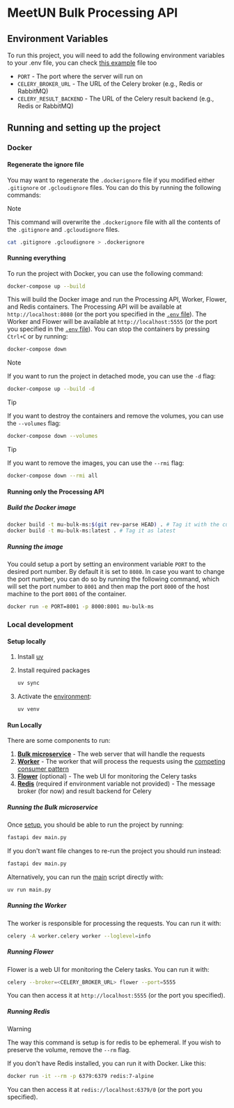 # MeetUN Bulk Processing API

## Environment Variables

To run this project, you will need to add the following environment
variables to your .env file, you can check
[this example](.env.example) file too

* `PORT` - The port where the server will run on
* `CELERY_BROKER_URL` - The URL of the Celery broker (e.g., Redis
or RabbitMQ)
* `CELERY_RESULT_BACKEND` - The URL of the Celery result backend (e.g., Redis or
RabbitMQ)

## Running and setting up the project

### Docker

#### Regenerate the ignore file

You may want to regenerate the `.dockerignore` file if you modified either
`.gitignore` or `.gcloudignore` files. You can do this by running the following
commands:

> [!NOTE]
> This command will overwrite the `.dockerignore` file with all the
> contents of the `.gitignore` and `.gcloudignore` files.

```sh
cat .gitignore .gcloudignore > .dockerignore
```

#### Running everything

To run the project with Docker, you can use the following command:

```sh
docker-compose up --build
```

This will build the Docker image and run the Processing API, Worker,
Flower, and Redis containers. The Processing API will be available
at `http://localhost:8080` (or the port you specified in the
[`.env` file](#environment-variables)). The Worker and Flower will be
available at `http://localhost:5555` (or the port you specified in
the [`.env` file](#environment-variables)). You can stop the
containers by pressing `Ctrl+C` or by running:

```sh
docker-compose down
```

> [!NOTE]
> If you want to run the project in detached mode, you can use the `-d` flag:

```sh
docker-compose up --build -d
```

> [!TIP]
> If you want to destroy the containers and remove the volumes, you can use the `--volumes` flag:

```sh
docker-compose down --volumes
```

> [!TIP]
> If you want to remove the images, you can use the `--rmi` flag:

```sh
docker-compose down --rmi all
```

#### Running only the Processing API

##### Build the Docker image

```sh
docker build -t mu-bulk-ms:$(git rev-parse HEAD) . # Tag it with the current commit hash
docker build -t mu-bulk-ms:latest . # Tag it as latest
```

##### Running the image

You could setup a port by setting an environment variable
`PORT` to the desired port number. By default it is set to
`8080`. In case you want to change the port number, you can
do so by running the following command, which will set the
port number to `8001` and then map the port `8000` of the
host machine to the port `8001` of the container.

```bash
docker run -e PORT=8001 -p 8000:8001 mu-bulk-ms
```

### Local development

#### Setup locally

1. Install [uv](https://docs.astral.sh/uv/getting-started/installation/)

2. Install required packages

    ```sh
    uv sync
    ```

3. Activate the
[environment](https://docs.astral.sh/uv/pip/environments/):

    ```sh
    uv venv
    ```

#### Run Locally

There are some components to run:

1. [**Bulk microservice**](#running-the-bulk-microservice) - The web
server that will handle the requests
2. [**Worker**](#running-the-worker) - The worker that will process
the requests using the
[competing consumer pattern](https://www.enterpriseintegrationpatterns.com/patterns/messaging/CompetingConsumers.html)
3. [**Flower**](#running-flower) (optional) - The web UI for
monitoring the Celery tasks
4. [**Redis**](#running-redis) (required if environment variable not
provided) - The message broker (for now) and result backend for Celery

##### Running the Bulk microservice

Once [setup](#setup-locally), you should be able to run the project
by running:

```sh
fastapi dev main.py
```

If you don't want file changes to re-run the project you should run instead:

```sh
fastapi dev main.py
```

Alternatively, you can run the [main](main.py) script directly with:

```sh
uv run main.py
```

##### Running the Worker

The worker is responsible for processing the requests. You can run it with:

```sh
celery -A worker.celery worker --loglevel=info
```

##### Running Flower

Flower is a web UI for monitoring the Celery tasks. You can run it with:

```sh
celery --broker=<CELERY_BROKER_URL> flower --port=5555
```

You can then access it at `http://localhost:5555` (or the port you specified).

##### Running Redis

> [!WARNING]
> The way this command is setup is for redis to be ephemeral. If you
> wish to preserve the volume, remove the `--rm` flag.

If you don't have Redis installed, you can run it with Docker. Like
this:

```sh
docker run -it --rm -p 6379:6379 redis:7-alpine
```

You can then access it at `redis://localhost:6379/0` (or the port you specified).
